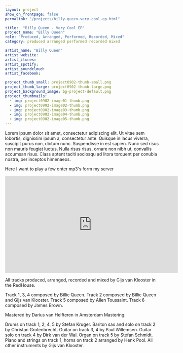 ```yaml
---
layout: project
show_on_frontpage: false
permalink: "/projects/billy-queen-very-cool-ep.html"

title:  "Billy Queen - Very Cool EP"
project_name: "Billy Queen"
role: "Produced, Arranged, Performed, Recorded, Mixed"
category: produced arranged performed recorded mixed

artist_name: "Billy Queen"
artist_website:
artist_itunes:
artist_spotify:
artist_soundcloud:
artist_facebook:

project_thumb_small: project0902-thumb-small.png
project_thumb_large: project0902-thumb-large.png
project_background_image: bg-project-default.png
project_thumbnails:
  - img: project0902-image01-thumb.png
  - img: project0902-image02-thumb.png
  - img: project0902-image03-thumb.png
  - img: project0902-image04-thumb.png
  - img: project0902-image05-thumb.png
---
```


Lorem ipsum dolor sit amet, consectetur adipiscing elit. Ut vitae sem lobortis, dignissim ipsum a, consectetur ante. Quisque in lacus viverra, suscipit purus non, dictum nunc. Suspendisse in est sapien. Nunc sed risus non mauris feugiat luctus. Nulla risus risus, ornare non nibh ut, convallis accumsan risus. Class aptent taciti sociosqu ad litora torquent per conubia nostra, per inceptos himenaeos.

Here I want to play a few onter mp3's form my server

<iframe width="560" height="315" src="https://www.youtube.com/embed/r_ZT6KJ-3zw?rel=0" frameborder="0" gesture="media" allow="encrypted-media" allowfullscreen></iframe>

All tracks produced, arranged, recorded and mixed by Gijs van Klooster in the RedHouse.

Track 1, 3, 4 composed by Billie Queen. Track 2 composed by Billie Queen and Gijs van Klooster. Track 5 composed by Allen Toussaint. Track 6 composed by James Brown.

Mastered by Darius van Helfteren in Amsterdam Mastering.

Drums on track 1, 2, 4, 5 by Stefan Kruger. 
Bariton sax and solo on track 2 by Christan Grotenbrecht. 
Guitar on track 3, 4 by Paul Willemsen. 
Guitar solo on track 4 by Dirk van der Wal. 
Organ on track 5 by Stefan Schmidt. 
Piano and strings on track 1, horns on track 2 arranged by Henk Pool. 
All other instruments by Gijs van Klooster.

